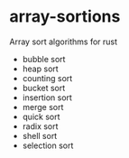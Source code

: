 # array-sortions
Array sort algorithms for rust

- bubble sort
- heap sort
- counting sort
- bucket sort
- insertion sort
- merge sort
- quick sort
- radix sort
- shell sort
- selection sort

